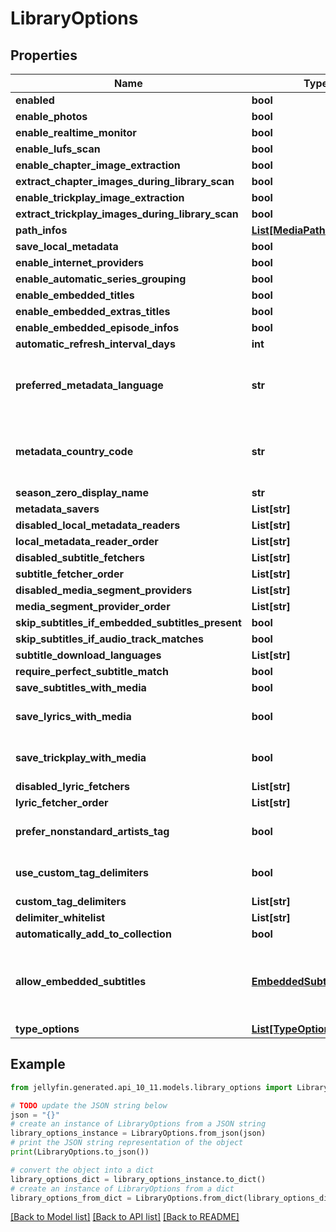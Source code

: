 # LibraryOptions


## Properties

Name | Type | Description | Notes
------------ | ------------- | ------------- | -------------
**enabled** | **bool** |  | [optional] 
**enable_photos** | **bool** |  | [optional] 
**enable_realtime_monitor** | **bool** |  | [optional] 
**enable_lufs_scan** | **bool** |  | [optional] 
**enable_chapter_image_extraction** | **bool** |  | [optional] 
**extract_chapter_images_during_library_scan** | **bool** |  | [optional] 
**enable_trickplay_image_extraction** | **bool** |  | [optional] 
**extract_trickplay_images_during_library_scan** | **bool** |  | [optional] 
**path_infos** | [**List[MediaPathInfo]**](MediaPathInfo.md) |  | [optional] 
**save_local_metadata** | **bool** |  | [optional] 
**enable_internet_providers** | **bool** |  | [optional] 
**enable_automatic_series_grouping** | **bool** |  | [optional] 
**enable_embedded_titles** | **bool** |  | [optional] 
**enable_embedded_extras_titles** | **bool** |  | [optional] 
**enable_embedded_episode_infos** | **bool** |  | [optional] 
**automatic_refresh_interval_days** | **int** |  | [optional] 
**preferred_metadata_language** | **str** | Gets or sets the preferred metadata language. | [optional] 
**metadata_country_code** | **str** | Gets or sets the metadata country code. | [optional] 
**season_zero_display_name** | **str** |  | [optional] 
**metadata_savers** | **List[str]** |  | [optional] 
**disabled_local_metadata_readers** | **List[str]** |  | [optional] 
**local_metadata_reader_order** | **List[str]** |  | [optional] 
**disabled_subtitle_fetchers** | **List[str]** |  | [optional] 
**subtitle_fetcher_order** | **List[str]** |  | [optional] 
**disabled_media_segment_providers** | **List[str]** |  | [optional] 
**media_segment_provider_order** | **List[str]** |  | [optional] 
**skip_subtitles_if_embedded_subtitles_present** | **bool** |  | [optional] 
**skip_subtitles_if_audio_track_matches** | **bool** |  | [optional] 
**subtitle_download_languages** | **List[str]** |  | [optional] 
**require_perfect_subtitle_match** | **bool** |  | [optional] 
**save_subtitles_with_media** | **bool** |  | [optional] 
**save_lyrics_with_media** | **bool** |  | [optional] [default to False]
**save_trickplay_with_media** | **bool** |  | [optional] [default to False]
**disabled_lyric_fetchers** | **List[str]** |  | [optional] 
**lyric_fetcher_order** | **List[str]** |  | [optional] 
**prefer_nonstandard_artists_tag** | **bool** |  | [optional] [default to False]
**use_custom_tag_delimiters** | **bool** |  | [optional] [default to False]
**custom_tag_delimiters** | **List[str]** |  | [optional] 
**delimiter_whitelist** | **List[str]** |  | [optional] 
**automatically_add_to_collection** | **bool** |  | [optional] 
**allow_embedded_subtitles** | [**EmbeddedSubtitleOptions**](EmbeddedSubtitleOptions.md) | An enum representing the options to disable embedded subs. | [optional] 
**type_options** | [**List[TypeOptions]**](TypeOptions.md) |  | [optional] 

## Example

```python
from jellyfin.generated.api_10_11.models.library_options import LibraryOptions

# TODO update the JSON string below
json = "{}"
# create an instance of LibraryOptions from a JSON string
library_options_instance = LibraryOptions.from_json(json)
# print the JSON string representation of the object
print(LibraryOptions.to_json())

# convert the object into a dict
library_options_dict = library_options_instance.to_dict()
# create an instance of LibraryOptions from a dict
library_options_from_dict = LibraryOptions.from_dict(library_options_dict)
```
[[Back to Model list]](README.md#documentation-for-models) [[Back to API list]](README.md#documentation-for-api-endpoints) [[Back to README]](README.md)



